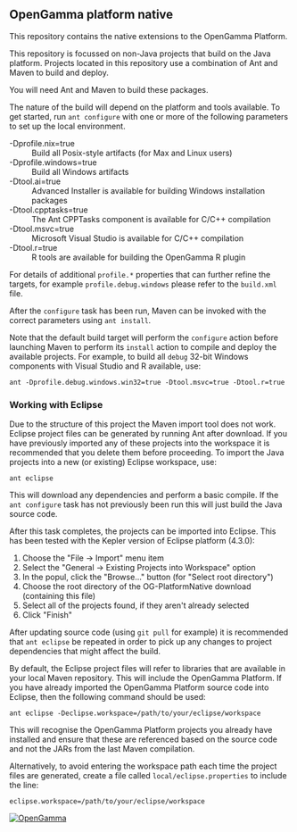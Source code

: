 OpenGamma platform native
-------------------------

This repository contains the native extensions to the OpenGamma Platform.

This repository is focussed on non-Java projects that build on the Java
platform. Projects located in this repository use a combination of Ant and
Maven to build and deploy.

You will need Ant and Maven to build these packages.

The nature of the build will depend on the platform and tools available. To get
started, run `ant configure` with one or more of the following parameters to
set up the local environment.

<dl>
  <dt>-Dprofile.nix=true</dt>
  <dd>Build all Posix-style artifacts (for Max and Linux users)</dd>
  <dt>-Dprofile.windows=true</dt>
  <dd>Build all Windows artifacts</dd>
  <dt>-Dtool.ai=true</dt>
  <dd>Advanced Installer is available for building Windows installation packages</dd>
  <dt>-Dtool.cpptasks=true</dt>
  <dd>The Ant CPPTasks component is available for C/C++ compilation</dd>
  <dt>-Dtool.msvc=true</dt>
  <dd>Microsoft Visual Studio is available for C/C++ compilation</dd>
  <dt>-Dtool.r=true</dt>
  <dd>R tools are available for building the OpenGamma R plugin</dd>
</dl>

For details of additional `profile.*` properties that can further refine the
targets, for example `profile.debug.windows` please refer to the `build.xml`
file.

After the `configure` task has been run, Maven can be invoked with the correct
parameters using `ant install`.

Note that the default build target will perform the `configure` action before
launching Maven to perform its `install` action to compile and deploy the
available projects. For example, to build all `debug` 32-bit Windows components
with Visual Studio and R available, use:

    ant -Dprofile.debug.windows.win32=true -Dtool.msvc=true -Dtool.r=true


### Working with Eclipse

Due to the structure of this project the Maven import tool does not work.
Eclipse project files can be generated by running Ant after download. If you
have previously imported any of these projects into the workspace it is
recommended that you delete them before proceeding. To import the Java projects
into a new (or existing) Eclipse workspace, use:

    ant eclipse

This will download any dependencies and perform a basic compile. If the
`ant configure` task has not previously been run this will just build the Java
source code.

After this task completes, the projects can be imported into Eclipse. This has
been tested with the Kepler version of Eclipse platform (4.3.0):

<ol>
  <li>Choose the "File -> Import" menu item</li>
  <li>Select the "General -> Existing Projects into Workspace" option</li>
  <li>In the popul, click the "Browse..." button (for "Select root directory")</li>
  <li>Choose the root directory of the OG-PlatformNative download (containing this file)</li>
  <li>Select all of the projects found, if they aren't already selected</li>
  <li>Click "Finish"</li>
</ol>

After updating source code (using `git pull` for example) it is recommended
that `ant eclipse` be repeated in order to pick up any changes to project
dependencies that might affect the build.

By default, the Eclipse project files will refer to libraries that are
available in your local Maven repository. This will include the OpenGamma
Platform. If you have already imported the OpenGamma Platform source code into
Eclipse, then the following command should be used:

    ant eclipse -Declipse.workspace=/path/to/your/eclipse/workspace

This will recognise the OpenGamma Platform projects you already have installed
and ensure that these are referenced based on the source code and not the JARs
from the last Maven compilation.

Alternatively, to avoid entering the workspace path each time the project files
are generated, create a file called `local/eclipse.properties` to include the
line:

    eclipse.workspace=/path/to/your/eclipse/workspace

[![OpenGamma](http://developers.opengamma.com/res/display/default/chrome/masthead_logo.png "OpenGamma")](http://developers.opengamma.com)
